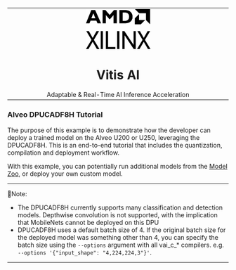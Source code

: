﻿<table class="sphinxhide">
 <tr>
   <td align="center"><img src="https://raw.githubusercontent.com/Xilinx/Image-Collateral/main/xilinx-logo.png" width="30%"/><h1>Vitis AI</h1><h0>Adaptable & Real-Time AI Inference Acceleration</h0>
   </td>
 </tr>
</table>


### Alveo DPUCADF8H Tutorial

The purpose of this example is to demonstrate how the developer can deploy a trained model on the Alveo U200 or U250, leveraging the DPUCADF8H.  This is an end-to-end tutorial that includes the quantization, compilation and deployment workflow.

With this example, you can potentially run additional models from the [Model Zoo](../../model-zoo), or deploy your own custom model.

----------------------
📌Note: 
- The DPUCADF8H currently supports many classification and detection models.  Depthwise convolution is not supported, with the implication that MobileNets cannot be deployed on this DPU
- DPUCADF8H uses a default batch size of 4. If the original batch size for the deployed model was something other than 4, you can specify the batch size using the `--options` argument with all vai\_c\_\* compilers. e.g. `--options '{"input_shape": "4,224,224,3"}'`.
----------------------
